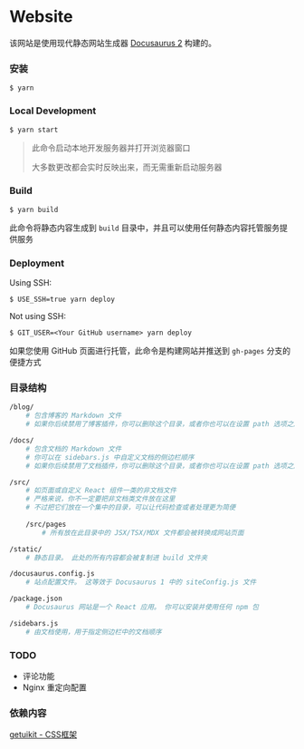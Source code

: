 <!--
 * @Author: yanxiaodi 929213769@qq.com
 * @Date: 2023-02-24 23:57:20
 * @LastEditors: yanxiaodi 929213769@qq.com
 * @LastEditTime: 2023-03-14 12:18:10
 * @Description: 
-->
# Website

该网站是使用现代静态网站生成器 [Docusaurus 2](https://docusaurus.io/) 构建的。

### 安装

```
$ yarn
```

### Local Development

```
$ yarn start
```

> 此命令启动本地开发服务器并打开浏览器窗口
> 
> 大多数更改都会实时反映出来，而无需重新启动服务器

### Build

```
$ yarn build
```

此命令将静态内容生成到 `build` 目录中，并且可以使用任何静态内容托管服务提供服务

### Deployment

Using SSH:

```
$ USE_SSH=true yarn deploy
```

Not using SSH:

```
$ GIT_USER=<Your GitHub username> yarn deploy
```

如果您使用 GitHub 页面进行托管，此命令是构建网站并推送到 `gh-pages` 分支的便捷方式


### 目录结构

```bash
/blog/
    # 包含博客的 Markdown 文件
    # 如果你后续禁用了博客插件，你可以删除这个目录，或者你也可以在设置 path 选项之后修改它的名称

/docs/
    # 包含文档的 Markdown 文件
    # 你可以在 sidebars.js 中自定义文档的侧边栏顺序
    # 如果你后续禁用了文档插件，你可以删除这个目录，或者你也可以在设置 path 选项之后修改它的名称。

/src/
    # 如页面或自定义 React 组件一类的非文档文件
    # 严格来说，你不一定要把非文档类文件放在这里
    # 不过把它们放在一个集中的目录，可以让代码检查或者处理更为简便
    
    /src/pages
        # 所有放在此目录中的 JSX/TSX/MDX 文件都会被转换成网站页面

/static/
    # 静态目录。 此处的所有内容都会被复制进 build 文件夹

/docusaurus.config.js
    # 站点配置文件。 这等效于 Docusaurus 1 中的 siteConfig.js 文件

/package.json
    # Docusaurus 网站是一个 React 应用。 你可以安装并使用任何 npm 包

/sidebars.js
    # 由文档使用，用于指定侧边栏中的文档顺序
```


### TODO

* 评论功能
* Nginx 重定向配置






### 依赖内容

[getuikit - CSS框架](https://getuikit.com/)
